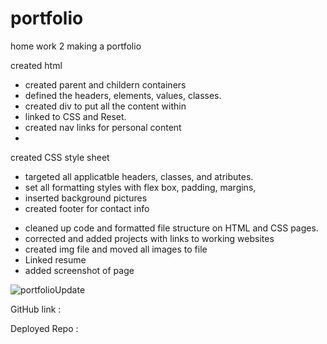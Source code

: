# portfolio
home work 2 making a portfolio 

created html
 - created parent and childern containers
 - defined the headers, elements, values, classes.
 - created div to put all the content within
 - linked to CSS and Reset.
 - created nav links for personal content
 -


created CSS style sheet
 - targeted all applicatble headers, classes, and atributes.
 - set all formatting styles with flex box, padding, margins,
 - inserted background pictures
 - created footer for contact info

<!-- updates made -->

- cleaned up code and formatted file structure on HTML and CSS pages.
- corrected and added projects with links to working websites
- created img file and moved all images to file
- Linked resume 
- added screenshot of page

 
![portfolioUpdate](https://user-images.githubusercontent.com/91577221/149072869-cfb83466-ee51-46ff-b2ac-a565e5ea6aa5.png)

GitHub link :


Deployed Repo :
